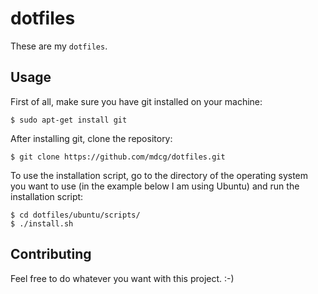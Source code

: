 # dotfiles

These are my `dotfiles`.

## Usage

First of all, make sure you have git installed on your machine:

```
$ sudo apt-get install git
```

After installing git, clone the repository:

```
$ git clone https://github.com/mdcg/dotfiles.git
```

To use the installation script, go to the directory of the operating system you want to use (in the example below I am using Ubuntu) and run the installation script:

```
$ cd dotfiles/ubuntu/scripts/
$ ./install.sh
```

## Contributing

Feel free to do whatever you want with this project. :-)